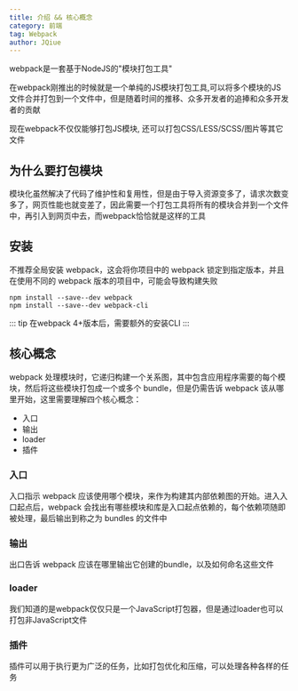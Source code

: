```yaml
---
title: 介绍 && 核心概念
category: 前端
tag: Webpack
author: JQiue
---
```


webpack是一套基于NodeJS的"模块打包工具"

在webpack刚推出的时候就是一个单纯的JS模块打包工具,可以将多个模块的JS文件合并打包到一个文件中，但是随着时间的推移、众多开发者的追捧和众多开发者的贡献

现在webpack不仅仅能够打包JS模块, 还可以打包CSS/LESS/SCSS/图片等其它文件

## 为什么要打包模块

模块化虽然解决了代码了维护性和复用性，但是由于导入资源变多了，请求次数变多了，网页性能也就变差了，因此需要一个打包工具将所有的模块合并到一个文件中，再引入到网页中去，而webpack恰恰就是这样的工具

## 安装

不推荐全局安装 webpack，这会将你项目中的 webpack 锁定到指定版本，并且在使用不同的 webpack 版本的项目中，可能会导致构建失败

```shell script
npm install --save--dev webpack
npm install --save--dev webpack-cli
```

::: tip
在webpack 4+版本后，需要额外的安装CLI
:::

## 核心概念

webpack 处理模块时，它递归构建一个关系图，其中包含应用程序需要的每个模块，然后将这些模块打包成一个或多个 bundle，但是仍需告诉 webpack 该从哪里开始，这里需要理解四个核心概念：

+ 入口
+ 输出
+ loader
+ 插件

### 入口

入口指示 webpack 应该使用哪个模块，来作为构建其内部依赖图的开始。进入入口起点后，webpack 会找出有哪些模块和库是入口起点依赖的，每个依赖项随即被处理，最后输出到称之为 bundles 的文件中

### 输出

出口告诉 webpack 应该在哪里输出它创建的bundle，以及如何命名这些文件

### loader

我们知道的是webpack仅仅只是一个JavaScript打包器，但是通过loader也可以打包非JavaScript文件

### 插件

插件可以用于执行更为广泛的任务，比如打包优化和压缩，可以处理各种各样的任务
